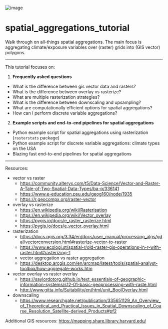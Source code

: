 ![image](https://github.com/user-attachments/assets/32d68b98-6b60-4633-8bcf-bb255dd628b0)


# spatial_aggregations_tutorial
Walk through on all-things spatial aggregations. The main focus is aggregating climate/exposure variables over (raster) grids into (GIS vector) polygons. 

____

This tutorial focuses on:

1. **Frequently asked questions**

* What is the difference between gis vector data and rasters?
* What is the difference between overlay vs rasterize?
* What are multiple rasterization strategies?
* What is the difference between downscaling and upsampling?
* What are computationally efficient options for spatial aggregations?
* How can I perform discrete variable aggregations?

2. **Example scripts and end-to-end pipelines for spatial aggregations**

* Python example script for spatial aggregations using rasterization (`rasterstats` package)
* Python example script for discrete variable aggregations: climate types on the USA
* Blazing fast end-to-end pipelines for spatial aggregations


_____

Resources: 
* vector vs raster
  - https://community.alteryx.com/t5/Data-Science/Vector-and-Raster-A-Tale-of-Two-Spatial-Data-Types/ba-p/336141
  - https://www.e-education.psu.edu/geog160/node/1935
  - https://r.geocompx.org/raster-vector
* overlay vs rasterize
  - https://en.wikipedia.org/wiki/Rasterisation
  - https://en.wikipedia.org/wiki/Vector_overlay
  - https://pygis.io/docs/e_raster_rasterize.html
  - https://pygis.io/docs/e_vector_overlay.html
* rasterization
  - https://docs.qgis.org/3.34/en/docs/user_manual/processing_algs/gdal/vectorconversion.html#rasterize-vector-to-raster
  - https://www.ecologi.st/spatial-r/old-raster-gis-operations-in-r-with-raster.html#rasterizing-1
  - vector aggregation vs raster aggregation 
  - https://desktop.arcgis.com/en/arcmap/latest/tools/spatial-analyst-toolbox/how-aggregate-works.htm
* vector overlay vs raster overlay 
  - https://saylordotorg.github.io/text_essentials-of-geographic-information-systems/s12-01-basic-geoprocessing-with-raste.html
  - http://www.gitta.info/Suitability/en/html/unit_BoolOverlay.html
* downscaling
  - https://www.researchgate.net/publication/335651129_An_Overview_of_Theoretical_and_Practical_Issues_in_Spatial_Downscaling_of_Coarse_Resolution_Satellite-derived_Products#pf2
 
Additional GIS resources: https://mapping.share.library.harvard.edu/
